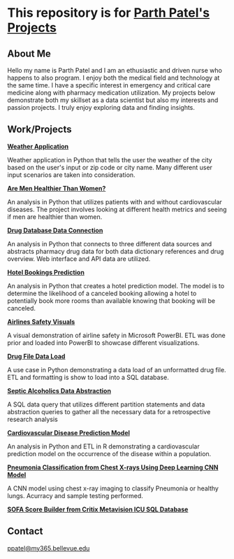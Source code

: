 # This repository is for [**Parth Patel's** Projects](https://github.com/ppatel12345/ParthPatelPortfolio/tree/main)

## About Me

Hello my name is Parth Patel and I am an ethusiastic and driven nurse who happens to also program. I enjoy both the medical field and technology at the same time. I have  a specific interest in emergency and critical care medicine along with pharmacy medication utilization. My projects below demonstrate both my skillset as a data scientist but also my interests and passion projects. I truly enjoy exploring data and finding insights. 

## Work/Projects

**[Weather Application](https://github.com/ppatel12345/ParthPatelPortfolio/tree/main/WeatherApplication)** 

Weather application in Python that tells the user the weather of the city based on the user's input or zip code or city name. Many different user input scenarios are taken into consideration.
    
**[Are Men Healthier Than Women?](https://github.com/ppatel12345/ParthPatelPortfolio/tree/main/AreMenHealthierThanWomen)**

An analysis in Python that utilizes patients with and without cardiovascular diseases. The project involves looking at different health metrics and seeing if men are healthier than women.

**[Drug Database Data Connection](https://github.com/ppatel12345/ParthPatelPortfolio/tree/main/DrugDatabaseDataConnection)**

An analysis in Python that connects to three different data sources and abstracts pharmacy drug data for both data dictionary references and drug overview. Web interface and API data are utilized. 
    
**[Hotel Bookings Prediction](https://github.com/ppatel12345/ParthPatelPortfolio/tree/main/HotelBookingsPrediction)**

An analysis in Python that creates a hotel prediction model. The model is to determine the likelihood of a canceled booking allowing a hotel to potentially book more rooms than available knowing that booking will be canceled. 
    
**[Airlines Safety Visuals](https://github.com/ppatel12345/ParthPatelPortfolio/tree/main/AirlinesSafetyVisuals)**

A visual demonstration of airline safety in Microsoft PowerBI. ETL was done prior and loaded into PowerBI to showcase different visualizations.

**[Drug File Data Load](https://github.com/ppatel12345/ParthPatelPortfolio/tree/main/DrugFileDataLoad)**

A use case in Python demonstrating a data load of an unformatted drug file. ETL and formatting is show to load into a SQL database. 

**[Septic Alcoholics Data Abstraction](https://github.com/ppatel12345/ParthPatelPortfolio/tree/main/SepticAlcoholicsDataAbstraction)**

A SQL data query that utilizes different partition statements and data abstraction queries to gather all the necessary data for a retrospective research analysis 

**[Cardiovascular Disease Prediction Model](https://github.com/ppatel12345/ParthPatelPortfolio/tree/main/CVDsPredictionModel)**

An analysis in Python and ETL in R demonstrating a cardiovascular prediction model on the occurrence of the disease within a population. 

**[Pneumonia Classification from Chest X-rays Using Deep Learning CNN Model](https://github.com/ppatel12345/ParthPatelPortfolio/tree/main/WeatherApplication)**

A CNN model using chest x-ray imaging to classify Pneumonia or healthy lungs. Acurracy and sample testing performed. 

**[SOFA Score Builder from Critix Metavision ICU SQL Database](https://github.com/ppatel12345/ParthPatelPortfolio/tree/main/SOFAScoreBuilder)**    

## Contact

ppatel@my365.bellevue.edu
